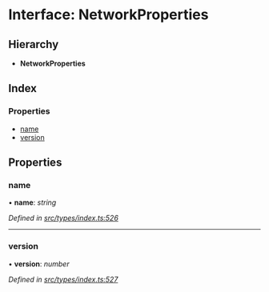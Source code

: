 # Interface: NetworkProperties

## Hierarchy

* **NetworkProperties**

## Index

### Properties

* [name](networkproperties.md#name)
* [version](networkproperties.md#version)

## Properties

###  name

• **name**: *string*

*Defined in [src/types/index.ts:526](https://github.com/PolymathNetwork/polymesh-sdk/blob/05b527a2/src/types/index.ts#L526)*

___

###  version

• **version**: *number*

*Defined in [src/types/index.ts:527](https://github.com/PolymathNetwork/polymesh-sdk/blob/05b527a2/src/types/index.ts#L527)*
